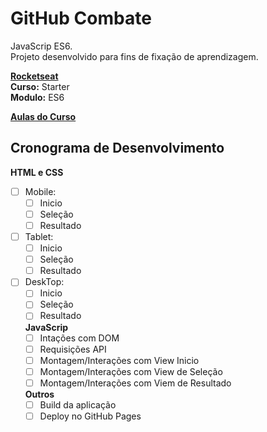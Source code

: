 # GitHub Combate

JavaScrip ES6.  
Projeto desenvolvido para fins de fixação de aprendizagem.  


**[Rocketseat](https://skylab.rocketseat.com.br/)**  
**Curso:** Starter  
**Modulo:** ES6  

**[Aulas do Curso](https://github.com/jnetto23/dev_study/tree/master/rocketseat/starter/javascript-es6)**  


## Cronograma de Desenvolvimento
**HTML e CSS**
- [ ] Mobile:
  - [ ] Inicio
  - [ ] Seleção
  - [ ] Resultado
- [ ] Tablet:
  - [ ] Inicio
  - [ ] Seleção
  - [ ] Resultado
- [ ] DeskTop:
  - [ ] Inicio
  - [ ] Seleção
  - [ ] Resultado

  **JavaScrip**
  - [ ] Intações com DOM
  - [ ] Requisições API
  - [ ] Montagem/Interações com View Inicio
  - [ ] Montagem/Interações com View de Seleção
  - [ ] Montagem/Interações com Viem de Resultado

  **Outros**
  - [ ] Build da aplicação
  - [ ] Deploy no GitHub Pages
